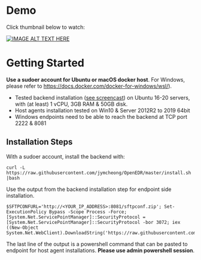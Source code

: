# Demo
Click thumbnail below to watch:

[![IMAGE ALT TEXT HERE](https://img.youtube.com/vi/5YeH1RwzqXU/0.jpg)](https://www.youtube.com/watch?v=5YeH1RwzqXU)

# Getting Started
**Use a sudoer account for Ubuntu or macOS docker host**. For Windows, please refer to https://docs.docker.com/docker-for-windows/wsl/). 

* Tested backend installation ([see screencast](https://asciinema.org/a/AqZUQgakqMAErdWqoDc9b3dyS)) on Ubuntu 16-20 servers, with (at least) 1 vCPU, 3GB RAM & 50GB disk.
* Host agents installation tested on Win10 & Server 2012R2 to 2019 64bit
* Windows endpoints need to be able to reach the backend at TCP port 2222 & 8081

## Installation Steps
With a sudoer account, install the backend with: 

`curl -L https://raw.githubusercontent.com/jymcheong/OpenEDR/master/install.sh |bash`

Use the output from the backend installation step for endpoint side installation. 

```
$SFTPCONFURL='http://<YOUR_IP_ADDRESS>:8081/sftpconf.zip'; Set-ExecutionPolicy Bypass -Scope Process -Force; [System.Net.ServicePointManager]::SecurityProtocol = [System.Net.ServicePointManager]::SecurityProtocol -bor 3072; iex ((New-Object System.Net.WebClient).DownloadString('https://raw.githubusercontent.com/jymcheong/openedrClient/master/install.ps1'))
```

The last line of the output is a powershell command  that can be pasted to endpoint for host agent installations. **Please use admin powershell session**.
